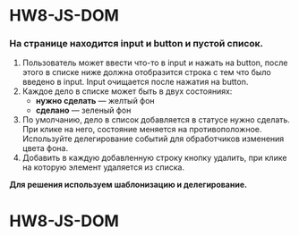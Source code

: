 # HW8-JS-DOM

### На странице находится input и button и пустой список.

1. Пользователь может ввести что-то в input и нажать на button, после этого в списке ниже должна отобразится строка с тем что было введено в input. Input очищается после нажатия на button.
2. Каждое дело в списке может быть в двух состояниях:
   - __нужно сделать__ — желтый фон
   - __сделано__ — зеленый фон
3. По умолчанию, дело в список добавляется в статусе нужно сделать. При клике на него, состояние меняется на противоположное. Используйте делегирование событий для обработчиков изменения цвета фона.
4. Добавить в каждую добавленную строку кнопку удалить, при клике на которую элемент удаляется из списка.

__Для решения используем шаблонизацию и делегирование.__
# HW8-JS-DOM
